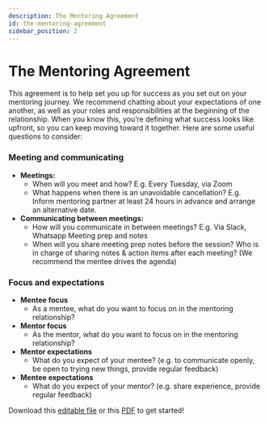 ```yaml
---
description: The Mentoring Agreement
id: the-mentoring-agreement
sidebar_position: 2
---
```


# The Mentoring Agreement

This agreement is to help set you up for success as you set out on your mentoring journey. We recommend chatting about your expectations of one another, as well as your roles and responsibilities at the beginning of the relationship. When you know this, you’re defining what success looks like upfront, so you can keep moving toward it together. Here are some useful questions to consider:​

### Meeting and communicating <a href="#meeting-and-communicating" id="meeting-and-communicating"></a>

* **Meetings:**
  * When will you meet and how? E.g. Every Tuesday, via Zoom
  * What happens when there is an unavoidable cancellation? E.g. Inform mentoring partner at least 24 hours in advance and arrange an alternative date.
* **Communicating between meetings:**
  * How will you communicate in between meetings? E.g. Via Slack, Whatsapp Meeting prep and notes
  * When will you share meeting prep notes before the session? Who is in charge of sharing notes & action items after each meeting? (We recommend the mentee drives the agenda)

### Focus and expectations <a href="#undefined" id="undefined"></a>

* **Mentee focus**
  * As a mentee, what do you want to focus on in the mentoring relationship?
* **Mentor focus**
  * As the mentor, what do you want to focus on in the mentoring relationship?
* **Mentor expectations**
  * What do you expect of your mentee? (e.g. to communicate openly, be open to trying new things, provide regular feedback)
* **Mentee expectations**
  * What do you expect of your mentor? (e.g. share experience, provide regular feedback)

Download this [editable file](../../static/docs/Reflective%2BExercise.docx) or this [PDF](../../static/docs/Reflective.Exercise.for.Developer.Mentoring.Guide.pdf) to get started!
